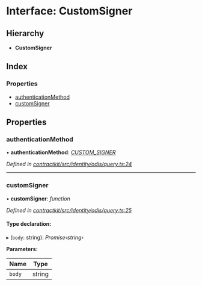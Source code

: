 # Interface: CustomSigner

## Hierarchy

* **CustomSigner**

## Index

### Properties

* [authenticationMethod](_identity_odis_query_.customsigner.md#authenticationmethod)
* [customSigner](_identity_odis_query_.customsigner.md#customsigner)

## Properties

###  authenticationMethod

• **authenticationMethod**: *[CUSTOM_SIGNER](../enums/_identity_odis_query_.authenticationmethod.md#custom_signer)*

*Defined in [contractkit/src/identity/odis/query.ts:24](https://github.com/celo-org/celo-monorepo/blob/master/packages/contractkit/src/identity/odis/query.ts#L24)*

___

###  customSigner

• **customSigner**: *function*

*Defined in [contractkit/src/identity/odis/query.ts:25](https://github.com/celo-org/celo-monorepo/blob/master/packages/contractkit/src/identity/odis/query.ts#L25)*

#### Type declaration:

▸ (`body`: string): *Promise‹string›*

**Parameters:**

Name | Type |
------ | ------ |
`body` | string |

